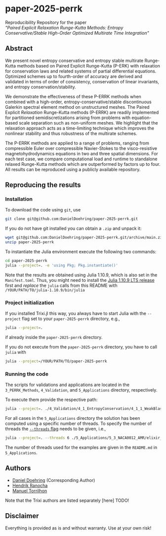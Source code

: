 # paper-2025-perrk
Reproducibility Repository for the paper  
_"Paired Explicit Relaxation Runge-Kutta Methods: Entropy Conservative/Stable High-Order Optimized Multirate Time Integration"_

## Abstract

We present novel entropy conservative and entropy stable multirate Runge-Kutta methods based on Paired Explicit Runge-Kutta (P-ERK) with relaxation for conservation laws and related systems of partial differential equations.
Optimized schemes up to fourth-order of accuracy are derived and validated in terms of order of consistency, conservation of linear invariants, and entropy conservation/stability.

We demonstrate the effectiveness of these P-ERRK methods when combined with a high-order, entropy-conservative/stable discontinuous Galerkin spectral element method on unstructured meshes.
The Paired Explicit _Relaxation_ Runge-Kutta methods (P-ERRK) are readily implemented for partitioned semidiscretizations arising from problems with equation-based scale separation such as non-uniform meshes.
We highlight that the relaxation approach acts as a time-limiting technique which improves the nonlinear stability and thus robustness of the multirate schemes.

The P-ERRK methods are applied to a range of problems, ranging from compressible Euler over compressible Navier-Stokes to the visco-resistive magnetohydrodynamics equations in two and three spatial dimensions.
For each test case, we compare computational load and runtime to standalone relaxed Runge-Kutta methods which are outperformed by factors up to four.
All results can be reproduced using a publicly available repository.
## Reproducing the results

### Installation

To download the code using `git`, use 

```bash
git clone git@github.com:DanielDoehring/paper-2025-perrk.git
``` 

If you do not have git installed you can obtain a `.zip` and unpack it:
```bash
wget git@github.com:DanielDoehring/paper-2025-perrk.git/archive/main.zip
unzip paper-2025-perrk
```

To instantiate the Julia environment execute the following two commands:
```bash
cd paper-2025-perrk
julia --project=. -e 'using Pkg; Pkg.instantiate()'
```

Note that the results are obtained using Julia 1.10.9, which is also set in the `Manifest.toml`.
Thus, you might need to install the [Julia 1.10.9 LTS release](https://julialang.org/downloads/) first
and *replace* the `julia` calls from this README with
`/YOUR/PATH/TO/julia-1.10.9/bin/julia`

### Project initialization

If you installed Trixi.jl this way, you always have to start Julia with the `--project` flag set to your `paper-2025-perrk` directory, e.g.,
```bash
julia --project=.
```
if already inside the `paper-2025-perrk` directory.

If you do not execute from the `paper-2025-perrk` directory, you have to call `julia` with
```bash
julia --project=/YOUR/PATH/TO/paper-2025-perrk
```

### Running the code

The scripts for validations and applications are located in the `3_PERRK_Methods`, `4_Validation`, and `5_Applications` directory, respectively.

To execute them provide the respective path:

```bash
julia --project=. ./4_Validation/4_1_EntropyConservation/4_1_1_WeakBlastWave_Euler_MHD/elixir_euler_weak_blast_er.jl
```

For all cases in the `5_Applications` directory the solution has been computed using a specific number of 
threads.
To specify the number of threads the [`--threads` flag](https://docs.julialang.org/en/v1/manual/multi-threading/#Starting-Julia-with-multiple-threads) needs to be given, i.e., 
```bash
julia --project=. --threads 6 ./5_Applications/5_3_NACA0012_AMR/elixir_euler_NACA0012airfoil_mach08.jl
```
The number of threads used for the examples are given in the `README.md` in `5_Applications`.

## Authors

* [Daniel Doehring](https://www.acom.rwth-aachen.de/the-lab/team-people/name:daniel_doehring) (Corresponding Author)
* [Hendrik Ranocha](https://ranocha.de/home#gsc.tab=0)
* [Manuel Torrilhon](https://www.acom.rwth-aachen.de/the-lab/team-people/name:manuel_torrilhon)

Note that the Trixi authors are listed separately [here] TODO!

## Disclaimer

Everything is provided as is and without warranty. Use at your own risk!
